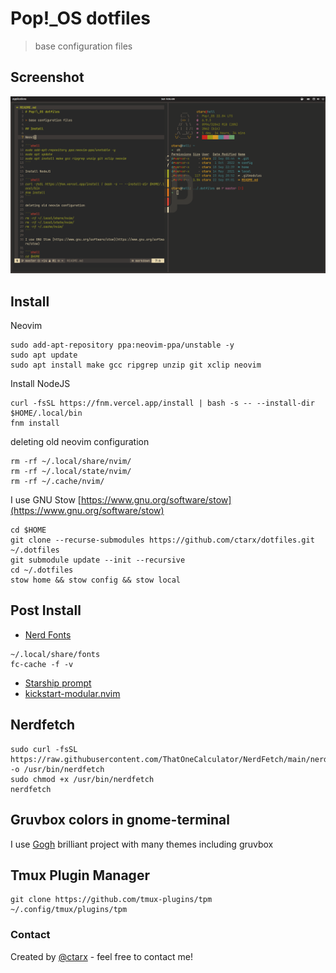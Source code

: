 # Pop!\_OS dotfiles

> base configuration files

## Screenshot

![screenshot](screenshot.png)

## Install

Neovim

```shell
sudo add-apt-repository ppa:neovim-ppa/unstable -y
sudo apt update
sudo apt install make gcc ripgrep unzip git xclip neovim
```

Install NodeJS

```shell
curl -fsSL https://fnm.vercel.app/install | bash -s -- --install-dir $HOME/.local/bin
fnm install
```

deleting old neovim configuration

```shell
rm -rf ~/.local/share/nvim/
rm -rf ~/.local/state/nvim/
rm -rf ~/.cache/nvim/
```

I use GNU Stow [https://www.gnu.org/software/stow](https://www.gnu.org/software/stow)

```shell
cd $HOME
git clone --recurse-submodules https://github.com/ctarx/dotfiles.git ~/.dotfiles
git submodule update --init --recursive
cd ~/.dotfiles
stow home && stow config && stow local
```

## Post Install

- [Nerd Fonts](https://www.nerdfonts.com/font-downloads)

```shell
~/.local/share/fonts
fc-cache -f -v
```

- [Starship prompt](https://starship.rs/)
- [kickstart-modular.nvim](https://github.com/dam9000/kickstart-modular.nvim)

## Nerdfetch

```shell
sudo curl -fsSL https://raw.githubusercontent.com/ThatOneCalculator/NerdFetch/main/nerdfetch -o /usr/bin/nerdfetch
sudo chmod +x /usr/bin/nerdfetch
nerdfetch
```

## Gruvbox colors in gnome-terminal

I use [Gogh](https://github.com/Mayccoll/Gogh)
brilliant project with many themes including gruvbox

## Tmux Plugin Manager

```shell
git clone https://github.com/tmux-plugins/tpm ~/.config/tmux/plugins/tpm
```

### Contact

Created by [@ctarx](https://linuxrocks.online/@ctarx) - feel free to contact me!
